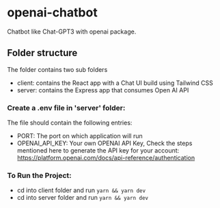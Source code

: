 # openai-chatbot
Chatbot like Chat-GPT3 with openai package.

## Folder structure
The folder contains two sub folders
- client: contains the React app with a Chat UI build using Tailwind CSS
- server: contains the Express app that consumes Open AI API

### Create a .env file in 'server' folder:
The file should contain the following entries:
  - PORT: The port on which application will run
  - OPENAI_API_KEY: Your own OPENAI API Key, Check the steps mentioned here to generate the API key for your account:
  https://platform.openai.com/docs/api-reference/authentication


### To Run the Project:
- cd into client folder and run `yarn && yarn dev`
- cd into server folder and run `yarn && yarn dev`
